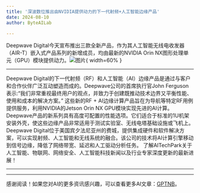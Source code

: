 ```yaml
---
title: '深波数位推出由NVIDIA提供动力的下一代射频+人工智能边缘产品'
date: 2024-08-10
author: ByteAILab

---
```


Deepwave Digital今天宣布推出三款全新产品，作为其人工智能无线电收发器（AIR-T）嵌入式产品系列的新增成员，均由最新的NVIDIA Orin NX图形处理单元（GPU）模块提供动力。![图片](https://ai-techpark.com/wp-content/uploads/2024/08/Next-Ge-960x540.jpg){ width=60% }

---

Deepwave Digital的下一代射频（RF）和人工智能（AI）边缘产品是通过与客户和合作伙伴广泛互动塑造而成的。Deepwave公司的首席执行官John Ferguson表示:“我们非常重视最终用户的观点，并致力于创建既推动技术边界又平衡性能、使用和成本的解决方案。”
这些新的RF + AI边缘计算产品旨在为导航等特定RF用例提供服务，利用NVIDIA的Jetson Orin NX GPU模块实现先进的AI计算。Deepwave产品的新系列具有高度可配置的性能选项。它们适合于标准的1U机架安装外壳，使这些边缘产品非常适用于测试实验室、无线电塔基础设施或飞机上。
Deepwave Digital位于美国宾夕法尼亚州的费城，提供集成硬件和软件解决方案，可以实现射频、人工智能和无线系统的融合。该公司的技术将AI计算引擎移动到信号边缘，降低了网络带宽、延迟和人工驱动分析任务。
了解AITechPark关于人工智能、物联网、网络安全、人工智能科技新闻以及行业专家深度更新的最新进展！

---
---
感谢阅读！如果您对AI的更多资讯感兴趣，可以查看更多AI文章：[GPTNB](https://gptnb.com)。
